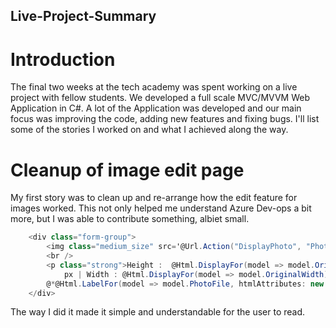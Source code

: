 ## Live-Project-Summary

# Introduction
The final two weeks at the tech academy was spent working on a live project with fellow students. 
We developed a full scale MVC/MVVM Web Application in C#. A lot of the Application was developed and our main focus was improving the code, adding new features and fixing bugs. 
I'll list some of the stories I worked on and what I achieved along the way.



# Cleanup of image edit page
My first story was to clean up and re-arrange how the edit feature for images worked. This not only helped me understand Azure Dev-ops a bit more, but I was able to contribute something, albiet small.

```csharp
    <div class="form-group">
        <img class="medium_size" src='@Url.Action("DisplayPhoto", "Photo", new { id = Model.PhotoId })' />
        <br />
        <p class="strong">Height :  @Html.DisplayFor(model => model.OriginalHeight)
            px | Width : @Html.DisplayFor(model => model.OriginalWidth) px</p>
        @*@Html.LabelFor(model => model.PhotoFile, htmlAttributes: new { @class = "control-label col-md-4 inputLabel" })
    </div>
```

The way I did it made it simple and understandable for the user to read.